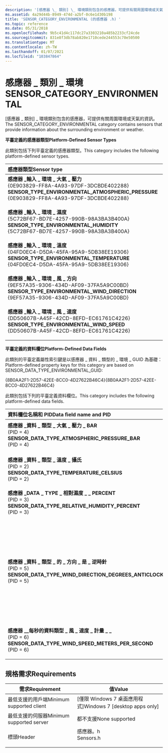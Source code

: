 ```yaml
---
description: '[感應器 \_ 類別] \_ 環境類別包含的感應器，可提供有關周圍環境或天氣的資訊。'
ms.assetid: 4a29d44b-8949-474d-a2bf-0c6e1d30b198
title: 'SENSOR_CATEGORY_ENVIRONMENTAL (的感應器 .h) '
ms.topic: reference
ms.date: 05/31/2018
ms.openlocfilehash: 9b5c41d4c117dc27a3303210a485b2233cf24cde
ms.sourcegitcommit: 831e8f3db78ab820e1710cede244553c70e50500
ms.translationtype: MT
ms.contentlocale: zh-TW
ms.lasthandoff: 01/07/2021
ms.locfileid: "103847864"
---
```

# <a name="sensor_category_environmental"></a><span data-ttu-id="5f7a0-103">感應器 \_ 類別 \_ 環境</span><span class="sxs-lookup"><span data-stu-id="5f7a0-103">SENSOR\_CATEGORY\_ENVIRONMENTAL</span></span>

<span data-ttu-id="5f7a0-104">[感應器 \_ 類別] \_ 環境類別包含的感應器，可提供有關周圍環境或天氣的資訊。</span><span class="sxs-lookup"><span data-stu-id="5f7a0-104">The SENSOR\_CATEGORY\_ENVIRONMENTAL category contains sensors that provide information about the surrounding environment or weather.</span></span>

<span data-ttu-id="5f7a0-105">**平臺定義的感應器類型**</span><span class="sxs-lookup"><span data-stu-id="5f7a0-105">**Platform-Defined Sensor Types**</span></span>

<span data-ttu-id="5f7a0-106">此類別包括下列平臺定義的感應器類型。</span><span class="sxs-lookup"><span data-stu-id="5f7a0-106">This category includes the following platform-defined sensor types.</span></span>



| <span data-ttu-id="5f7a0-107">感應器類型</span><span class="sxs-lookup"><span data-stu-id="5f7a0-107">Sensor type</span></span>                                                                                                                                                                                                                                                                                                                                                     | <span data-ttu-id="5f7a0-108">Description</span><span class="sxs-lookup"><span data-stu-id="5f7a0-108">Description</span></span>               |
|:----------------------------------------------------------------------------------------------------------------------------------------------------------------------------------------------------------------------------------------------------------------------------------------------------------------------------------------------------------------|:--------------------------|
| <span id="SENSOR_TYPE_ENVIRONMENTAL_ATMOSPHERIC_PRESSURE"></span><span id="sensor_type_environmental_atmospheric_pressure"></span><dl> <span data-ttu-id="5f7a0-109"><dt>**感應器 \_輸入 \_ 環境 \_ 大氣 \_ 壓力**</dt> <dt>{0E903829-FF8A-4A93-97DF-3DCBDE402288}</dt></span><span class="sxs-lookup"><span data-stu-id="5f7a0-109"><dt>**SENSOR\_TYPE\_ENVIRONMENTAL\_ATMOSPHERIC\_PRESSURE**</dt> <dt>{0E903829-FF8A-4A93-97DF-3DCBDE402288}</dt></span></span> </dl> | <span data-ttu-id="5f7a0-110">氣壓 計。</span><span class="sxs-lookup"><span data-stu-id="5f7a0-110">Barometers.</span></span><br/>    |
| <span id="SENSOR_TYPE_ENVIRONMENTAL_HUMIDITY"></span><span id="sensor_type_environmental_humidity"></span><dl> <span data-ttu-id="5f7a0-111"><dt>**感應器 \_輸入 \_ 環境 \_ 濕度**</dt> <dt>{5C72BF67-BD7E-4257-990B-98A3BA3B400A}</dt></span><span class="sxs-lookup"><span data-stu-id="5f7a0-111"><dt>**SENSOR\_TYPE\_ENVIRONMENTAL\_HUMIDITY**</dt> <dt>{5C72BF67-BD7E-4257-990B-98A3BA3B400A}</dt></span></span> </dl>                                      | <span data-ttu-id="5f7a0-112">Hygrometers.</span><span class="sxs-lookup"><span data-stu-id="5f7a0-112">Hygrometers.</span></span><br/>   |
| <span id="SENSOR_TYPE_ENVIRONMENTAL_TEMPERATURE"></span><span id="sensor_type_environmental_temperature"></span><dl> <span data-ttu-id="5f7a0-113"><dt>**感應器 \_輸入 \_ 環境 \_ 溫度**</dt> <dt>{04FD0EC4-D5DA-45FA-95A9-5DB38EE19306}</dt></span><span class="sxs-lookup"><span data-stu-id="5f7a0-113"><dt>**SENSOR\_TYPE\_ENVIRONMENTAL\_TEMPERATURE**</dt> <dt>{04FD0EC4-D5DA-45FA-95A9-5DB38EE19306}</dt></span></span> </dl>                             | <span data-ttu-id="5f7a0-114">溫度計</span><span class="sxs-lookup"><span data-stu-id="5f7a0-114">Thermometers</span></span><br/>   |
| <span id="SENSOR_TYPE_ENVIRONMENTAL_WIND_DIRECTION"></span><span id="sensor_type_environmental_wind_direction"></span><dl> <span data-ttu-id="5f7a0-115"><dt>**感應器 \_輸入 \_ 環境 \_ 風 \_ 方向**</dt> <dt>{9EF57A35-9306-434D-AF09-37FA5A9C00BD}</dt></span><span class="sxs-lookup"><span data-stu-id="5f7a0-115"><dt>**SENSOR\_TYPE\_ENVIRONMENTAL\_WIND\_DIRECTION**</dt> <dt>{9EF57A35-9306-434D-AF09-37FA5A9C00BD}</dt></span></span> </dl>                   | <span data-ttu-id="5f7a0-116">氣象 vanes。</span><span class="sxs-lookup"><span data-stu-id="5f7a0-116">Weather vanes.</span></span><br/> |
| <span id="SENSOR_TYPE_ENVIRONMENTAL_WIND_SPEED"></span><span id="sensor_type_environmental_wind_speed"></span><dl> <span data-ttu-id="5f7a0-117"><dt>**感應器 \_輸入 \_ 環境 \_ 風 \_ 速度**</dt> <dt>{DD50607B-A45F-42CD-8EFD-EC61761C4226}</dt></span><span class="sxs-lookup"><span data-stu-id="5f7a0-117"><dt>**SENSOR\_TYPE\_ENVIRONMENTAL\_WIND\_SPEED**</dt> <dt>{DD50607B-A45F-42CD-8EFD-EC61761C4226}</dt></span></span> </dl>                               | <span data-ttu-id="5f7a0-118">Anemometers.</span><span class="sxs-lookup"><span data-stu-id="5f7a0-118">Anemometers.</span></span><br/>   |



<span data-ttu-id="5f7a0-119">**平臺定義的資料欄位**</span><span class="sxs-lookup"><span data-stu-id="5f7a0-119">**Platform-Defined Data Fields**</span></span>

<span data-ttu-id="5f7a0-120">此類別的平臺定義屬性索引鍵是以感應器 \_ 資料 \_ 類型的 \_ 環境 \_ GUID 為基礎：</span><span class="sxs-lookup"><span data-stu-id="5f7a0-120">Platform-defined property keys for this category are based on SENSOR\_DATA\_TYPE\_ENVIRONMENTAL\_GUID:</span></span>

<span data-ttu-id="5f7a0-121">{8B0AA2F1-2D57-42EE-8CC0-4D27622B46C4}</span><span class="sxs-lookup"><span data-stu-id="5f7a0-121">{8B0AA2F1-2D57-42EE-8CC0-4D27622B46C4}</span></span>

<span data-ttu-id="5f7a0-122">此類別包括下列的平臺定義資料欄位。</span><span class="sxs-lookup"><span data-stu-id="5f7a0-122">This category includes the following platform-defined data fields.</span></span>



| <span data-ttu-id="5f7a0-123">資料欄位名稱和 PID</span><span class="sxs-lookup"><span data-stu-id="5f7a0-123">Data field name and PID</span></span>                                                                                                                                                                                                                                                                                                                                    | <span data-ttu-id="5f7a0-124">Description</span><span class="sxs-lookup"><span data-stu-id="5f7a0-124">Description</span></span>                                                                                                                                                                                                               |
|:-----------------------------------------------------------------------------------------------------------------------------------------------------------------------------------------------------------------------------------------------------------------------------------------------------------------------------------------------------------|:--------------------------------------------------------------------------------------------------------------------------------------------------------------------------------------------------------------------------|
| <span id="SENSOR_DATA_TYPE_ATMOSPHERIC_PRESSURE_BAR"></span><span id="sensor_data_type_atmospheric_pressure_bar"></span><dl> <span data-ttu-id="5f7a0-125"><dt>**感應器 \_資料 \_ 類型 \_ 大氣 \_ 壓力 \_ BAR**</dt> <dt> (PID = 4)</dt></span><span class="sxs-lookup"><span data-stu-id="5f7a0-125"><dt>**SENSOR\_DATA\_TYPE\_ATMOSPHERIC\_PRESSURE\_BAR**</dt> <dt>(PID = 4) </dt></span></span> </dl>                                      | <span data-ttu-id="5f7a0-126">**VT \_ R4**</span><span class="sxs-lookup"><span data-stu-id="5f7a0-126">**VT\_R4**</span></span><br/> <span data-ttu-id="5f7a0-127">Atmospheres (橫欄) 的大氣壓力。</span><span class="sxs-lookup"><span data-stu-id="5f7a0-127">Atmospheric pressure in atmospheres (bars).</span></span><br/>                                                                                                                                              |
| <span id="SENSOR_DATA_TYPE_TEMPERATURE_CELSIUS"></span><span id="sensor_data_type_temperature_celsius"></span><dl> <span data-ttu-id="5f7a0-128"><dt>**感應器 \_資料 \_ 類型 \_ 溫度 \_ 攝氏**</dt> <dt> (PID = 2)</dt></span><span class="sxs-lookup"><span data-stu-id="5f7a0-128"><dt>**SENSOR\_DATA\_TYPE\_TEMPERATURE\_CELSIUS**</dt> <dt>(PID = 2) </dt></span></span> </dl>                                                      | <span data-ttu-id="5f7a0-129">**VT \_ R4**</span><span class="sxs-lookup"><span data-stu-id="5f7a0-129">**VT\_R4**</span></span><br/> <span data-ttu-id="5f7a0-130">溫度（攝氏）。</span><span class="sxs-lookup"><span data-stu-id="5f7a0-130">Temperature in degrees Celsius.</span></span><br/>                                                                                                                                                          |
| <span id="SENSOR_DATA_TYPE_RELATIVE_HUMIDITY_PERCENT"></span><span id="sensor_data_type_relative_humidity_percent"></span><dl> <span data-ttu-id="5f7a0-131"><dt>**感應器 \_DATA \_ TYPE \_ 相對濕度 \_ \_ PERCENT**</dt> <dt> (PID = 3)</dt></span><span class="sxs-lookup"><span data-stu-id="5f7a0-131"><dt>**SENSOR\_DATA\_TYPE\_RELATIVE\_HUMIDITY\_PERCENT**</dt> <dt> (PID = 3) </dt></span></span> </dl>                                  | <span data-ttu-id="5f7a0-132">**VT \_ R4**</span><span class="sxs-lookup"><span data-stu-id="5f7a0-132">**VT\_R4**</span></span><br/> <span data-ttu-id="5f7a0-133">相對濕度（以百分比表示）。</span><span class="sxs-lookup"><span data-stu-id="5f7a0-133">Relative humidity as a percentage.</span></span><br/>                                                                                                                                                       |
| <span id="SENSOR_DATA_TYPE_WIND_DIRECTION_DEGREES_ANTICLOCKWISE"></span><span id="sensor_data_type_wind_direction_degrees_anticlockwise"></span><dl> <span data-ttu-id="5f7a0-134"><dt>**感應器 \_資料 \_ 類型 \_ 的 \_ 方向 \_ 是 \_ 逆時針**</dt> <dt> (PID = 5)</dt></span><span class="sxs-lookup"><span data-stu-id="5f7a0-134"><dt>**SENSOR\_DATA\_TYPE\_WIND\_DIRECTION\_DEGREES\_ANTICLOCKWISE**</dt> <dt>(PID = 5) </dt></span></span> </dl> | <span data-ttu-id="5f7a0-135">**VT \_ R4**</span><span class="sxs-lookup"><span data-stu-id="5f7a0-135">**VT\_R4**</span></span><br/> <span data-ttu-id="5f7a0-136">相對於磁性北部的風方向（以度為單位）。</span><span class="sxs-lookup"><span data-stu-id="5f7a0-136">Wind direction relative to magnetic north, in degrees.</span></span> <span data-ttu-id="5f7a0-137">北部會以 X 軸)  (頂端0.0 表示，而值會以逆時針旋轉的方式遞增。</span><span class="sxs-lookup"><span data-stu-id="5f7a0-137">North is represented as 0.0 (top of the X axis), with values increasing in an anticlockwise rotation.</span></span> <span data-ttu-id="5f7a0-138">Z 軸會向上指向。</span><span class="sxs-lookup"><span data-stu-id="5f7a0-138">The Z axis points upwards.</span></span> <br/> |
| <span id="SENSOR_DATA_TYPE_WIND_SPEED_METERS_PER_SECOND"></span><span id="sensor_data_type_wind_speed_meters_per_second"></span><dl> <span data-ttu-id="5f7a0-139"><dt>**感應器 \_\_每秒的資料類型 \_ 風 \_ 速度 \_ 計量 \_ \_**</dt> <dt> (PID = 6)</dt></span><span class="sxs-lookup"><span data-stu-id="5f7a0-139"><dt>**SENSOR\_DATA\_TYPE\_WIND\_SPEED\_METERS\_PER\_SECOND**</dt> <dt>(PID = 6) </dt></span></span> </dl>                        | <span data-ttu-id="5f7a0-140">**VT \_ R4**</span><span class="sxs-lookup"><span data-stu-id="5f7a0-140">**VT\_R4**</span></span><br/> <span data-ttu-id="5f7a0-141">每秒計量速度。</span><span class="sxs-lookup"><span data-stu-id="5f7a0-141">Wind speed in meters per second.</span></span><br/>                                                                                                                                                         |



## <a name="requirements"></a><span data-ttu-id="5f7a0-142">規格需求</span><span class="sxs-lookup"><span data-stu-id="5f7a0-142">Requirements</span></span>



| <span data-ttu-id="5f7a0-143">需求</span><span class="sxs-lookup"><span data-stu-id="5f7a0-143">Requirement</span></span> | <span data-ttu-id="5f7a0-144">值</span><span class="sxs-lookup"><span data-stu-id="5f7a0-144">Value</span></span> |
|-------------------------------------|--------------------------------------------------------------------------------------|
| <span data-ttu-id="5f7a0-145">最低支援的用戶端</span><span class="sxs-lookup"><span data-stu-id="5f7a0-145">Minimum supported client</span></span><br/> | <span data-ttu-id="5f7a0-146">\[僅限 Windows 7 桌面應用程式\]</span><span class="sxs-lookup"><span data-stu-id="5f7a0-146">Windows 7 \[desktop apps only\]</span></span><br/>                                           |
| <span data-ttu-id="5f7a0-147">最低支援的伺服器</span><span class="sxs-lookup"><span data-stu-id="5f7a0-147">Minimum supported server</span></span><br/> | <span data-ttu-id="5f7a0-148">都不支援</span><span class="sxs-lookup"><span data-stu-id="5f7a0-148">None supported</span></span><br/>                                                            |
| <span data-ttu-id="5f7a0-149">標頭</span><span class="sxs-lookup"><span data-stu-id="5f7a0-149">Header</span></span><br/>                   | <dl> <span data-ttu-id="5f7a0-150"><dt>感應器。h</dt></span><span class="sxs-lookup"><span data-stu-id="5f7a0-150"><dt>Sensors.h</dt></span></span> </dl> |



 

 




